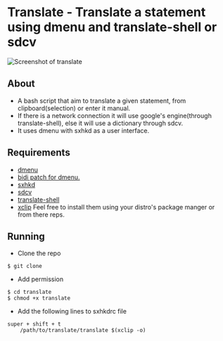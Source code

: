 
Translate - Translate a statement using dmenu and translate-shell or sdcv 
=========================================================================

![Screenshot of translate](screenshots/1.png)

About
-----
- A bash script that aim to translate a given statement, from clipboard(selection) or enter it manual.
- If there is a network connection it will use google's engine(through translate-shell), else it will use a dictionary through sdcv.
- It uses dmenu with sxhkd as a user interface. 
  
Requirements
------------
- [dmenu](https://tools.suckless.org/dmenu/)
- [bidi patch for dmenu.](https://tools.suckless.org/dmenu/patches/bidi/dmenu-bidi-20210723-b34d318.diff)
- [sxhkd](https://github.com/baskerville/sxhkd/)
- [sdcv](https://github.com/Dushistov/sdcv/)
- [translate-shell](https://github.com/soimort/translate-shell/)
- [xclip](https://github.com/astrand/xclip/)
Feel free to install them using your distro's package manger or from there reps.

Running
-------
- Clone the repo
```
$ git clone 
```
- Add permission
```
$ cd translate 
$ chmod +x translate
```
- Add the following lines to sxhkdrc file
```
super + shift + t
	/path/to/translate/translate $(xclip -o) 
```
